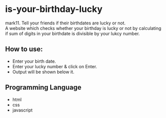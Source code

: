 <h1>is-your-birthday-lucky</h1>
<div>mark11. Tell your friends if their birthdates are lucky or not.</div>
<div>A website which checks whether your birthday is lucky or not by calculating if sum of digits in your birthdate is divisible by your lukcy number.</div>
<h2>How to use:</h2>
<ul>
    <li>Enter your birth date.</li>
    <li>Enter your lucky number & click on Enter.</li>
    <li>Output will be shown below it.</li>
</ul>
<h2>Programming Language</h2>
<ul>
    <li>html</li>
    <li>css</li>
    <li>javascript</li>
</ul>
